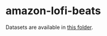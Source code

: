 # amazon-lofi-beats

Datasets are available in [this folder](https://drive.google.com/drive/folders/1XZ3uAIf9kxVMV_PDmaxKDnDMRc7hOjW9?usp=sharing).